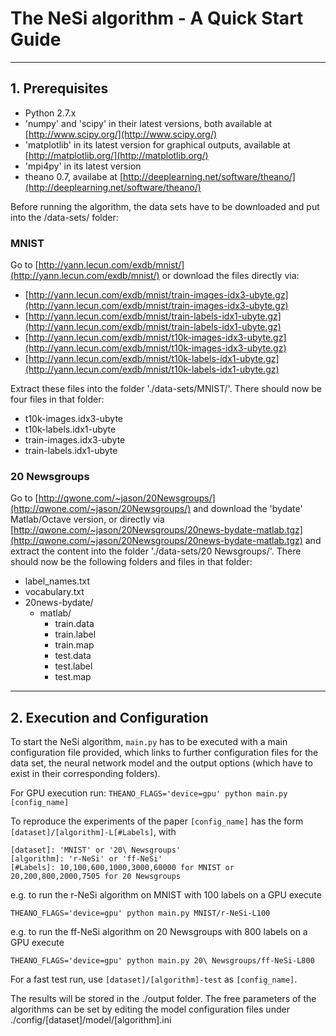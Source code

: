 # The NeSi algorithm - A Quick Start Guide

----------

## 1. Prerequisites
- Python 2.7.x
- 'numpy' and 'scipy' in their latest versions, both available at [http://www.scipy.org/](http://www.scipy.org/)
- 'matplotlib' in its latest version for graphical outputs, available at [http://matplotlib.org/](http://matplotlib.org/)
- 'mpi4py' in its latest version
- theano 0.7, availabe at [http://deeplearning.net/software/theano/](http://deeplearning.net/software/theano/)

Before running the algorithm, the data sets have to be downloaded and put into the /data-sets/ folder:

### MNIST
Go to [http://yann.lecun.com/exdb/mnist/](http://yann.lecun.com/exdb/mnist/) or download the files directly via:

- [http://yann.lecun.com/exdb/mnist/train-images-idx3-ubyte.gz](http://yann.lecun.com/exdb/mnist/train-images-idx3-ubyte.gz)
- [http://yann.lecun.com/exdb/mnist/train-labels-idx1-ubyte.gz](http://yann.lecun.com/exdb/mnist/train-labels-idx1-ubyte.gz)
- [http://yann.lecun.com/exdb/mnist/t10k-images-idx3-ubyte.gz](http://yann.lecun.com/exdb/mnist/t10k-images-idx3-ubyte.gz)
- [http://yann.lecun.com/exdb/mnist/t10k-labels-idx1-ubyte.gz](http://yann.lecun.com/exdb/mnist/t10k-labels-idx1-ubyte.gz)

Extract these files into the folder './data-sets/MNIST/'.
There should now be four files in that folder:

- t10k-images.idx3-ubyte
- t10k-labels.idx1-ubyte
- train-images.idx3-ubyte
- train-labels.idx1-ubyte
  
### 20 Newsgroups
Go to [http://qwone.com/~jason/20Newsgroups/](http://qwone.com/~jason/20Newsgroups/) and download the 'bydate' Matlab/Octave version, or directly via [http://qwone.com/~jason/20Newsgroups/20news-bydate-matlab.tgz](http://qwone.com/~jason/20Newsgroups/20news-bydate-matlab.tgz) and extract the content into the folder './data-sets/20 Newsgroups/'.
There should now be the following folders and files in that folder:

- label_names.txt
- vocabulary.txt
- 20news-bydate/
	- matlab/
    	- train.data
      	- train.label
      	- train.map
      	- test.data
      	- test.label
      	- test.map

----------
     
## 2. Execution and Configuration
To start the NeSi algorithm, `main.py` has to be executed with a main configuration file provided,
which links to further configuration files for the data set, the neural network model and the output
options (which have to exist in their corresponding folders).

For GPU execution run:
`
THEANO_FLAGS='device=gpu' python main.py [config_name]
`

To reproduce the experiments of the paper `[config_name]` has the form `[dataset]/[algorithm]-L[#Labels]`, with

    [dataset]: 'MNIST' or '20\ Newsgroups'
    [algorithm]: 'r-NeSi' or 'ff-NeSi'
    [#Labels]: 10,100,600,1000,3000,60000 for MNIST or 20,200,800,2000,7505 for 20 Newsgroups
  e.g. to run the r-NeSi algorithm on MNIST with 100 labels on a GPU execute

  `THEANO_FLAGS='device=gpu' python main.py MNIST/r-NeSi-L100`

  e.g. to run the ff-NeSi algorithm on 20 Newsgroups with 800 labels on a GPU execute

  `THEANO_FLAGS='device=gpu' python main.py 20\ Newsgroups/ff-NeSi-L800`
  
For a fast test run, use `[dataset]/[algorithm]-test` as `[config_name]`.
  
The results will be stored in the ./output folder.
The free parameters of the algorithms can be set by editing the model configuration files under ./config/[dataset]/model/[algorithm].ini